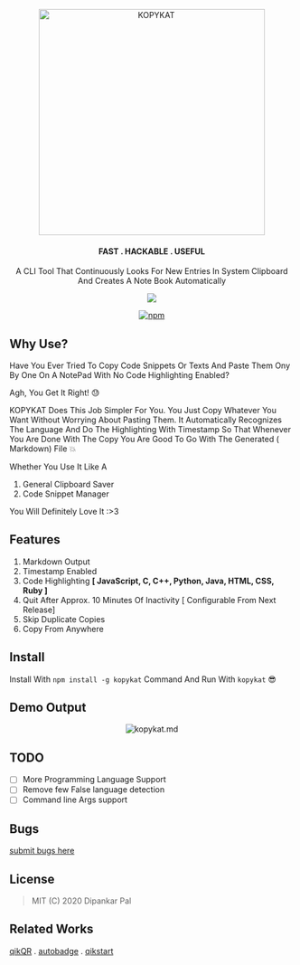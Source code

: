 <div align="center">
<p align="center"><a href="https://github.com/deep5050/kopykat"><img src="https://i.imgur.com/nqUWz5Y.jpg" title="KOPYKAT" height=400px width=400px align="center" /></a></p>

<p align="center"><h4 align="center"> FAST . HACKABLE . USEFUL </h4></p>
<p align="center"> A CLI Tool That Continuously Looks For New Entries In System Clipboard And Creates A Note Book Automatically</p>
<p align="center"><a href="https://github.com/deep5050/kopykat/actions?query=workflow%3Anpm-publish"><img src="https://img.shields.io/github/workflow/status/deep5050/kopykat/npm-publish?label=npm-publish&logo=github&style=for-the-badge"></a></p>

<p align="center"><a href="https://www.npmjs.com/package/kopykat"><img alt="npm" src="https://img.shields.io/npm/dt/kopykat?color=red&label=INSTALL&logo=npm&style=for-the-badge"></a></p>
</div>

## Why Use?
Have You Ever Tried To Copy Code Snippets Or Texts And Paste Them Ony By One On A NotePad With No Code Highlighting Enabled?

Agh, You Get It Right!  :sweat:

KOPYKAT Does This Job Simpler For You. You Just Copy Whatever You Want Without Worrying About Pasting Them. It Automatically Recognizes The Language And Do The Highlighting With Timestamp So That Whenever You Are Done With The Copy You Are Good To Go With The Generated ( Markdown) File  :boom:

Whether You Use It Like A
1. General Clipboard Saver
2. Code Snippet Manager

You Will Definitely Love It :>3

## Features
1. Markdown Output
2. Timestamp Enabled
3. Code Highlighting **[ JavaScript, C, C++, Python, Java, HTML, CSS, Ruby ]**
4. Quit After Approx. 10 Minutes Of Inactivity [ Configurable From Next Release]
5. Skip Duplicate Copies
6. Copy From Anywhere 

## Install
Install With `npm install -g kopykat` Command And Run With `kopykat` :sunglasses:

## Demo Output

<div align="center">
<p align="center"><img src="https://i.imgur.com/ad8GXmt.jpg" title="kopykat.md" align="center"/></p>
</div>

## TODO
- [ ] More Programming Language Support
- [ ] Remove few False language detection 
- [ ] Command line Args support

## Bugs
[submit bugs here](https://github.com/deep5050/kopykat/issues)

## License
> MIT (C) 2020 Dipankar Pal


## Related Works

[qikQR](https://github.com/deep5050/qikQR) . [autobadge](https://github.com/deep5050/autobadge) . [qikstart](https://github.com/deep5050/qikstart)
